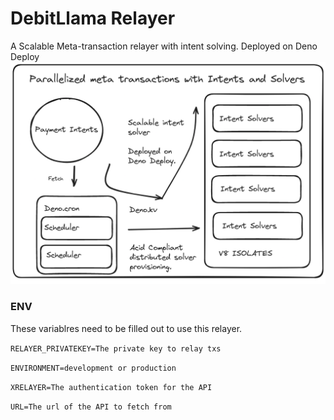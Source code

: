 # DebitLlama Relayer

A Scalable Meta-transaction relayer with intent solving.
Deployed on Deno Deploy
![explanation](./Deno-deploy%20relayer.png)


### ENV

These variablres need to be filled out to use this relayer.

`RELAYER_PRIVATEKEY=The private key to relay txs`

`ENVIRONMENT=development or production`

`XRELAYER=The authentication token for the API`

`URL=The url of the API to fetch from`
